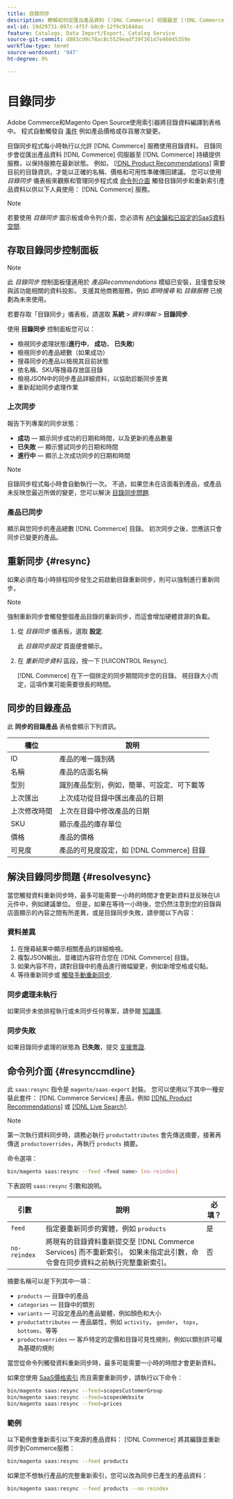 ```yaml
---
title: 目錄同步
description: 瞭解如何從匯出產品資料 [!DNL Commerce] 伺服器至 [!DNL Commerce Services] 持續提供服務，隨時保持最新狀態。
exl-id: 19d29731-097c-4f5f-b8c0-12f9c91848ac
feature: Catalogs, Data Import/Export, Catalog Service
source-git-commit: d803cd9c78ac8c5529eadf39f361d7e46045359e
workflow-type: tm+mt
source-wordcount: '947'
ht-degree: 0%

---
```


# 目錄同步

Adobe Commerce和Magento Open Source使用索引器將目錄資料編譯到表格中。 程式自動觸發自 [事件](https://experienceleague.adobe.com/docs/commerce-admin/systems/tools/index-management.html#events-that-trigger-full-reindexing) 例如產品價格或存貨層次變更。

目錄同步程式每小時執行以允許 [!DNL Commerce] 服務使用目錄資料。 目錄同步會從匯出產品資料 [!DNL Commerce] 伺服器至 [!DNL Commerce] 持續提供服務，以保持服務在最新狀態。 例如， [[!DNL Product Recommendations]](/help/product-recommendations/overview.md) 需要目前的目錄資訊，才能以正確的名稱、價格和可用性準確傳回建議。 您可以使用 _目錄同步_ 儀表板來觀察和管理同步程式或 [命令列介面](#resynccmdline) 觸發目錄同步和重新索引產品資料以供以下人員使用： [!DNL Commerce] 服務。

>[!NOTE]
>
> 若要使用 _目錄同步_ 圖示板或命令列介面，您必須有 [API金鑰和已設定的SaaS資料空間](saas.md).

## 存取目錄同步控制面板

>[!NOTE]
>
> 此 _目錄同步_ 控制面板僅適用於 _產品Recommendations_ 模組已安裝，且僅會反映與該功能相關的資料投影。 支援其他商務服務，例如 _即時搜尋_ 和 _目錄服務_ 已規劃為未來使用。

若要存取「目錄同步」儀表板，請選取 **系統** > _資料傳輸_ > **目錄同步**.

使用 **目錄同步** 控制面板您可以：

- 檢視同步處理狀態(**進行中**， **成功**， **已失敗**)
- 檢視同步的產品總數（如果成功）
- 搜尋同步的產品以檢視其目前狀態
- 依名稱、SKU等搜尋存放區目錄
- 檢視JSON中的同步產品詳細資料，以協助診斷同步差異
- 重新起始同步處理作業

### 上次同步

報告下列專案的同步狀態：

- **成功**  — 顯示同步成功的日期和時間，以及更新的產品數量
- **已失敗**  — 顯示嘗試同步的日期和時間
- **進行中**  — 顯示上次成功同步的日期和時間

>[!NOTE]
>
> 目錄同步程式每小時會自動執行一次。 不過，如果您未在店面看到產品，或產品未反映您最近所做的變更，您可以解決 [目錄同步問題](#resolvesync).

### 產品已同步

顯示與您同步的產品總數 [!DNL Commerce] 目錄。 初次同步之後，您應該只會同步已變更的產品。

## 重新同步 {#resync}

如果必須在每小時排程同步發生之前啟動目錄重新同步，則可以強制進行重新同步。

>[!NOTE]
>
> 強制重新同步會觸發整個產品目錄的重新同步，而這會增加硬體資源的負載。

1. 從 _目錄同步_ 儀表板，選取 **設定**.

   此 _目錄同步設定_ 頁面便會顯示。

1. 在 _重新同步資料_ 區段，按一下 [!UICONTROL Resync].

   [!DNL Commerce] 在下一個排定的同步期間同步您的目錄。 視目錄大小而定，這項作業可能需要很長的時間。


## 同步的目錄產品

此 **同步的目錄產品** 表格會顯示下列資訊。

| 欄位 | 說明 |
|---|---|
| ID | 產品的唯一識別碼 |
| 名稱 | 產品的店面名稱 |
| 型別 | 識別產品型別，例如，簡單、可設定、可下載等 |
| 上次匯出 | 上次成功從目錄中匯出產品的日期 |
| 上次修改時間 | 上次在目錄中修改產品的日期 |
| SKU | 顯示產品的庫存單位 |
| 價格 | 產品的價格 |
| 可見度 | 產品的可見度設定，如 [!DNL Commerce] 目錄 |

## 解決目錄同步問題 {#resolvesync}

當您觸發資料重新同步時，最多可能需要一小時的時間才會更新資料並反映在UI元件中，例如建議單位。 但是，如果在等待一小時後，您仍然注意到您的目錄與店面顯示的內容之間有所差異，或是目錄同步失敗，請參閱以下內容：

### 資料差異

1. 在搜尋結果中顯示相關產品的詳細檢視。
1. 複製JSON輸出，並確認內容符合您在 [!DNL Commerce] 目錄。
1. 如果內容不符，請對目錄中的產品進行微幅變更，例如新增空格或句點。
1. 等待重新同步或 [觸發手動重新同步](#resync).

### 同步處理未執行

如果同步未依排程執行或未同步任何專案，請參閱 [知識庫](https://experienceleague.adobe.com/docs/commerce-knowledge-base/kb/troubleshooting/miscellaneous/troubleshoot-product-recommendations-module-in-magento-commerce.html).

### 同步失敗

如果目錄同步處理的狀態為 **已失敗**，提交 [支援票證](https://experienceleague.adobe.com/docs/commerce-knowledge-base/kb/help-center-guide/magento-help-center-user-guide.html#submit-ticket).

## 命令列介面 {#resynccmdline}

此 `saas:resync` 指令是 `magento/saas-export` 封裝。 您可以使用以下其中一種安裝此套件： [!DNL Commerce Services] 產品，例如 [[!DNL Product Recommendations]](/help/product-recommendations/install-configure.md) 或 [[!DNL Live Search]](/help/live-search/install.md).

>[!NOTE]
>
> 第一次執行資料同步時，請務必執行 `productattributes` 會先傳送摘要，接著再傳送 `productoverrides`，再執行 `products` 摘要。

命令選項：

```bash
bin/magento saas:resync --feed <feed name> [no-reindex]
```

下表說明 `saas:resync` 引數和說明。

| 引數 | 說明 | 必填？ |
|---| ---| ---|
| `feed` | 指定要重新同步的實體，例如 `products` | 是 |
| `no-reindex` | 將現有的目錄資料重新提交至 [!DNL Commerce Services] 而不重新索引。 如果未指定此引數，命令會在同步資料之前執行完整重新索引。 | 否 |

摘要名稱可以是下列其中一項：

- `products` — 目錄中的產品
- `categories` — 目錄中的類別
- `variants` — 可設定產品的產品變體，例如顏色和大小
- `productattributes` — 產品屬性，例如 `activity`， `gender`， `tops`， `bottoms`、等等
- `productoverrides` — 客戶特定的定價和目錄可見性規則，例如以類別許可權為基礎的規則

當您從命令列觸發資料重新同步時，最多可能需要一小時的時間才會更新資料。

如果您使用 [SaaS價格索引](../price-index/index.md) 而且需要重新同步，請執行以下命令：

```bash
bin/magento saas:resync --feed=scopesCustomerGroup
bin/magento saas:resync --feed=scopesWebsite
bin/magento saas:resync --feed=prices
```

### 範例

以下範例會重新索引以下來源的產品資料： [!DNL Commerce] 將其編錄並重新同步到Commerce服務：

```bash
bin/magento saas:resync --feed products
```

如果您不想執行產品的完整重新索引，您可以改為同步已產生的產品資料：

```bash
bin/magento saas:resync --feed products --no-reindex
```
